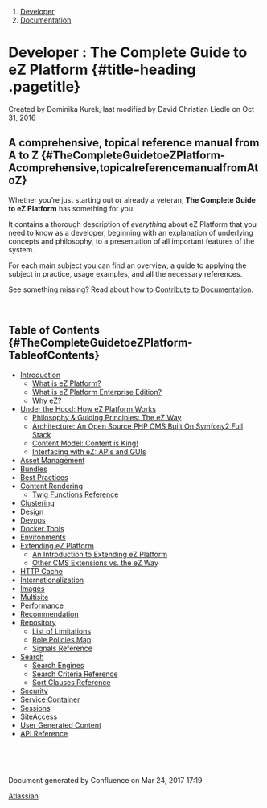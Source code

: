 1.  <span>[Developer](index.html)</span>
2.  <span>[Documentation](Documentation_31429504.html)</span>

<span id="title-text"> Developer : The Complete Guide to eZ Platform </span> {#title-heading .pagetitle}
============================================================================

Created by <span class="author"> Dominika Kurek</span>, last modified by
<span class="editor"> David Christian Liedle</span> on Oct 31, 2016

A comprehensive, topical reference manual from A to Z {#TheCompleteGuidetoeZPlatform-Acomprehensive,topicalreferencemanualfromAtoZ}
-----------------------------------------------------

Whether you’re just starting out or already a veteran, **The Complete
Guide to eZ Platform** has something for you.

It contains a thorough description of *everything* about eZ Platform
that you need to know as a developer, beginning with an explanation of
underlying concepts and philosophy, to a presentation of all important
features of the system.

For each main subject you can find an overview, a guide to applying the
subject in practice, usage examples, and all the necessary references.

See something missing? Read about how to [Contribute to
Documentation](Contribute-to-Documentation_31429594.html).

 

Table of Contents {#TheCompleteGuidetoeZPlatform-TableofContents}
-----------------

-   [Introduction](Introduction_31429657.html)
    -   [What is eZ Platform?](31429699.html)
    -   [What is eZ Platform Enterprise Edition?](31429701.html)
    -   [Why eZ?](31429703.html)
-   [Under the Hood: How eZ Platform Works](31429659.html)
    -   [Philosophy & Guiding Principles: The eZ Way](31429705.html)
    -   [Architecture: An Open Source PHP CMS Built On Symfony2 Full
        Stack](31429707.html)
    -   [Content Model: Content is King!](31429709.html)
    -   [Interfacing with eZ: APIs and GUIs](31429711.html)
-   [Asset Management](Asset-Management_31429677.html)
-   [Bundles](Bundles_31430133.html)
-   [Best Practices](Best-Practices_31429687.html)
-   [Content Rendering](Content-Rendering_31429679.html)
    -   [Twig Functions
        Reference](Twig-Functions-Reference_32114025.html)
-   [Clustering](Clustering_31430387.html)
-   [Design](Design_31429681.html)
-   [Devops](Devops_31432029.html)
-   [Docker Tools](Docker-Tools_31429544.html)
-   [Environments](Environments_31429669.html)
-   [Extending eZ Platform](Extending-eZ-Platform_31429689.html)
    -   [An Introduction to Extending eZ
        Platform](An-Introduction-to-Extending-eZ-Platform_31429695.html)
    -   [Other CMS Extensions vs. the eZ
        Way](Other-CMS-Extensions-vs.-the-eZ-Way_31429697.html)
-   [HTTP Cache](HTTP-Cache_31430152.html)
-   [Internationalization](Internationalization_31429671.html)
-   [Images](Images_31430179.html)
-   [Multisite](Multisite_31430389.html)
-   [Performance](Performance_33555232.html)
-   [Recommendation](Recommendation_31430588.html)
-   [Repository](Repository_31432023.html)
    -   [List of Limitations](List-of-Limitations_31430459.html)
    -   [Role Policies Map](Role-Policies-Map_32867837.html)
    -   [Signals Reference](Signals-Reference_32113983.html)
-   [Search](Search_31429673.html)
    -   [Search Engines](Search-Engines_32112955.html)
    -   [Search Criteria
        Reference](Search-Criteria-Reference_32113988.html)
    -   [Sort Clauses Reference](Sort-Clauses-Reference_32113990.html)
-   [Security](Security_31429685.html)
-   [Service Container](Service-Container_31432100.html)
-   [Sessions](Sessions_31429667.html)
-   [SiteAccess](SiteAccess_31429665.html)
-   [User Generated Content](User-Generated-Content_31432025.html)
-   [API Reference](API-Reference_31429691.html)

 

 

Document generated by Confluence on Mar 24, 2017 17:19

[Atlassian](http://www.atlassian.com/)


